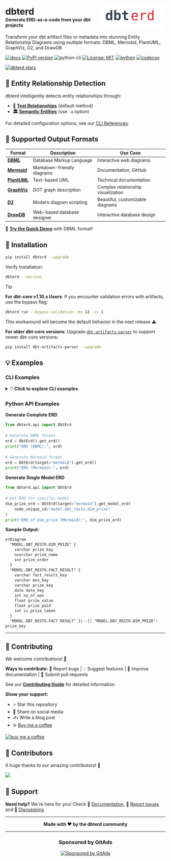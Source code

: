 <div style="display: flex; align-items: center; justify-content: space-between;">
  <div>
    <h1 style="margin: 0;">dbterd</h1>
    <p style="margin: 0; font-weight: bold;">Generate ERD-as-a-code from your dbt projects</p>
  </div>
  <img src="docs/assets/logo.svg" alt="dbterd logo" width="200" height="80">
</div>

Transform your dbt artifact files or metadata into stunning Entity Relationship Diagrams using multiple formats: DBML, Mermaid, PlantUML, GraphViz, D2, and DrawDB

[![docs](https://img.shields.io/badge/docs-visit%20site-blue?style=flat&logo=gitbook&logoColor=white)](https://dbterd.datnguyen.de/)
[![PyPI version](https://badge.fury.io/py/dbterd.svg)](https://pypi.org/project/dbterd/)
![python-cli](https://img.shields.io/badge/CLI-Python-FFCE3E?labelColor=14354C&logo=python&logoColor=white)
[![License: MIT](https://img.shields.io/badge/License-MIT-yellow.svg)](https://opensource.org/licenses/MIT)
[![python](https://img.shields.io/badge/Python-3.9|3.10|3.11|3.12-3776AB.svg?style=flat&logo=python&logoColor=white)](https://www.python.org)
[![codecov](https://codecov.io/gh/datnguye/dbterd/graph/badge.svg?token=N7DMQBLH4P)](https://codecov.io/gh/datnguye/dbterd)

[![dbterd stars](https://img.shields.io/github/stars/datnguye/dbterd.svg?logo=github&style=for-the-badge&label=Star%20this%20repo)](https://github.com/datnguye/dbterd)

## 🎯 Entity Relationship Detection

dbterd intelligently detects entity relationships through:

- **🧪 [Test Relationships](https://docs.getdbt.com/reference/resource-properties/data-tests#relationships)** (default method)
- **🏛️ [Semantic Entities](https://docs.getdbt.com/docs/build/entities)** (use `-a` option)

For detailed configuration options, see our [CLI References](https://dbterd.datnguyen.de/latest/nav/guide/cli-references.html#dbterd-run-algo-a).

## 🎨 Supported Output Formats

| Format | Description | Use Case |
|--------|-------------|----------|
| **[DBML](https://dbdiagram.io/d)** | Database Markup Language | Interactive web diagrams |
| **[Mermaid](https://mermaid-js.github.io/mermaid-live-editor/)** | Markdown-friendly diagrams | Documentation, GitHub |
| **[PlantUML](https://plantuml.com/ie-diagram)** | Text-based UML | Technical documentation |
| **[GraphViz](https://graphviz.org/)** | DOT graph description | Complex relationship visualization |
| **[D2](https://d2lang.com/)** | Modern diagram scripting | Beautiful, customizable diagrams |
| **[DrawDB](https://drawdb.vercel.app/)** | Web-based database designer | Interactive database design |

🎯 **[Try the Quick Demo](https://dbterd.datnguyen.de/latest/nav/guide/targets/generate-dbml.html)** with DBML format!

## 🚀 Installation

```bash
pip install dbterd --upgrade
```

Verify Installation:

```bash
dbterd --version
```

> [!TIP]
> **For dbt-core v1.10.x Users**: If you encounter validation errors with artifacts, use the bypass flag:
> ```bash
> dbterd run --bypass-validation -mv 12 -cv 1
> ```
> This workaround will become the default behavior in the next release ⚠️.
>
> **For older dbt-core versions**: Upgrade [`dbt-artifacts-parser`](https://github.com/yu-iskw/dbt-artifacts-parser) to support newer dbt-core versions:
> ```bash
> pip install dbt-artifacts-parser --upgrade
> ```

## 💡 Examples

### CLI Examples

<details>
<summary>🖱️ <strong>Click to explore CLI examples</strong></summary>

```bash
# 📊 Select all models in dbt_resto
dbterd run -ad samples/dbtresto

# 🎯 Select multiple dbt resources (models + sources)
dbterd run -ad samples/dbtresto -rt model -rt source

# 🔍 Select models excluding staging
dbterd run -ad samples/dbtresto -s model.dbt_resto -ns model.dbt_resto.staging

# 📋 Select by schema name
dbterd run -ad samples/dbtresto -s schema:mart -ns model.dbt_resto.staging

# 🏷️ Select by full schema name
dbterd run -ad samples/dbtresto -s schema:dbt.mart -ns model.dbt_resto.staging

# 🌟 Other sample projects
dbterd run -ad samples/fivetranlog -rt model -rt source
dbterd run -ad samples/facebookad -rt model -rt source
dbterd run -ad samples/shopify -s wildcard:*shopify.shopify__*

# 🔗 Custom relationship detection
dbterd run -ad samples/dbt-constraints -a "test_relationship:(name:foreign_key|c_from:fk_column_name|c_to:pk_column_name)"

# 💻 Your local project
dbterd run -ad samples/local -rt model -rt source
```

</details>

### Python API Examples

**Generate Complete ERD**

```python
from dbterd.api import DbtErd

# Generate DBML format
erd = DbtErd().get_erd()
print("ERD (DBML):", erd)

# Generate Mermaid format
erd = DbtErd(target="mermaid").get_erd()
print("ERD (Mermaid):", erd)
```

**Generate Single Model ERD**

```python
from dbterd.api import DbtErd

# Get ERD for specific model
dim_prize_erd = DbtErd(target="mermaid").get_model_erd(
    node_unique_id="model.dbt_resto.dim_prize"
)
print("ERD of dim_prize (Mermaid):", dim_prize_erd)
```

**Sample Output:**

```mermaid
erDiagram
  "MODEL.DBT_RESTO.DIM_PRIZE" {
    varchar prize_key
    nvarchar prize_name
    int prize_order
  }
  "MODEL.DBT_RESTO.FACT_RESULT" {
    varchar fact_result_key
    varchar box_key
    varchar prize_key
    date date_key
    int no_of_won
    float prize_value
    float prize_paid
    int is_prize_taken
  }
  "MODEL.DBT_RESTO.FACT_RESULT" }|--|| "MODEL.DBT_RESTO.DIM_PRIZE": prize_key
```

---

## 🤝 Contributing

We welcome contributions! 🎉

**Ways to contribute:** 🐛 Report bugs | 💡 Suggest features  | 📝 Improve documentation | 🔧 Submit pull requests

See our **[Contributing Guide](https://dbterd.datnguyen.de/latest/nav/development/contributing-guide.html)** for detailed information.

**Show your support:**
- ⭐ Star this repository
- 📢 Share on social media
- ✍️ Write a blog post
- ☕ [Buy me a coffee](https://www.buymeacoffee.com/datnguye)

[![buy me a coffee](https://img.shields.io/badge/buy%20me%20a%20coffee-donate-yellow.svg?logo=buy-me-a-coffee&logoColor=white&labelColor=ff813f&style=for-the-badge)](https://www.buymeacoffee.com/datnguye)

## 👥 Contributors

A huge thanks to our amazing contributors! 🙏

<a href="https://github.com/datnguye/dbterd/graphs/contributors">
  <img src="https://contrib.rocks/image?repo=datnguye/dbterd" />
</a>

## 📧 Support

**Need help?** We're here for you! Check 📖 [Documentation](https://dbterd.datnguyen.de/), 🐛 [Report Issues](https://github.com/datnguye/dbterd/issues) and 💬 [Discussions](https://github.com/datnguye/dbterd/discussions)

---

<div align="center">

**Made with ❤️ by the dbterd community**

---

### Sponsored by GitAds
[![Sponsored by GitAds](https://gitads.dev/v1/ad-serve?source=datnguye/dbterd@github)](https://gitads.dev/v1/ad-track?source=datnguye/dbterd@github)

<!-- GitAds-Verify: KHY1BVKH7W6UIGSKX7AOWMA6LBQH9FVS -->

</div>
